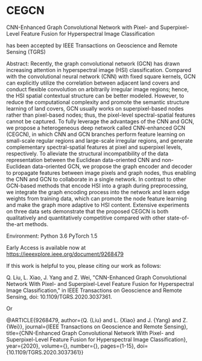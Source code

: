 # CEGCN

CNN-Enhanced Graph Convolutional Network with Pixel- and Superpixel-Level Feature Fusion for Hyperspectral Image Classification

has been accepted by IEEE Transactions on Geoscience and Remote Sensing (TGRS)

Abstract: Recently, the graph convolutional network (GCN) has drawn increasing attention in hyperspectral image (HSI) classification. Compared with the convolutional neural network (CNN) with fixed square kernels, GCN can explicitly utilize the correlation between adjacent land covers and conduct flexible convolution on arbitrarily irregular image regions; hence, the HSI spatial contextual structure can be better modeled. However, to reduce the computational complexity and promote the semantic structure learning of land covers, GCN usually works on superpixel-based nodes rather than pixel-based nodes; thus, the pixel-level spectral-spatial features cannot be captured. To fully leverage the advantages of the CNN and GCN, we propose a heterogeneous deep network called CNN-enhanced GCN (CEGCN), in which CNN and GCN branches perform feature learning on small-scale regular regions and large-scale irregular regions, and generate complementary spectral-spatial features at pixel and superpixel levels, respectively. To alleviate the structural incompatibility of the data representation between the Euclidean data-oriented CNN and non-Euclidean data-oriented GCN, we propose the graph encoder and decoder to propagate features between image pixels and graph nodes, thus enabling the CNN and GCN to collaborate in a single network. In contrast to other GCN-based methods that encode HSI into a graph during preprocessing, we integrate the graph encoding process into the network and learn edge weights from training data, which can promote the node feature learning and make the graph more adaptive to HSI content. Extensive experiments on three data sets demonstrate that the proposed CEGCN is both qualitatively and quantitatively competitive compared with other state-of-the-art methods.

Environment: 
Python 3.6
PyTorch 1.5


Early Access is available now at https://ieeexplore.ieee.org/document/9268479

If this work is helpful to you, please citing our work as follows: 

Q. Liu, L. Xiao, J. Yang and Z. Wei, "CNN-Enhanced Graph Convolutional Network With Pixel- and Superpixel-Level Feature Fusion for Hyperspectral Image Classification," in IEEE Transactions on Geoscience and Remote Sensing, doi: 10.1109/TGRS.2020.3037361.

Or

@ARTICLE{9268479,  author={Q. {Liu} and L. {Xiao} and J. {Yang} and Z. {Wei}},  journal={IEEE Transactions on Geoscience and Remote Sensing},   title={CNN-Enhanced Graph Convolutional Network With Pixel- and Superpixel-Level Feature Fusion for Hyperspectral Image Classification},   year={2020},  volume={},  number={},  pages={1-15},  doi={10.1109/TGRS.2020.3037361}}
